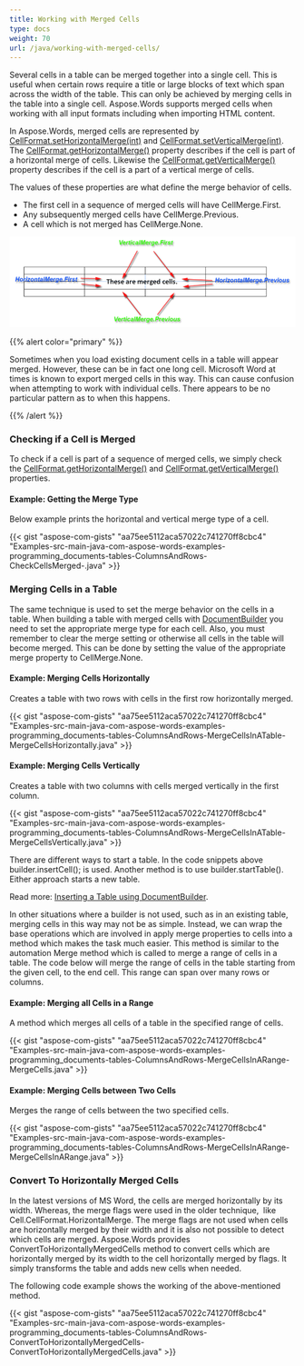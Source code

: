 ```yaml
---
title: Working with Merged Cells
type: docs
weight: 70
url: /java/working-with-merged-cells/
---
```


Several cells in a table can be merged together into a single cell. This is useful when certain rows require a title or large blocks of text which span across the width of the table. This can only be achieved by merging cells in the table into a single cell. Aspose.Words supports merged cells when working with all input formats including when importing HTML content.

In Aspose.Words, merged cells are represented by [CellFormat.setHorizontalMerge(int)](http://www.aspose.com/api/java/words/com.aspose.words/classes/cellformat/properties/setHorizontalMerge\(int\)/) and [CellFormat.setVerticalMerge(int)](http://www.aspose.com/api/java/words/com.aspose.words/classes/cellformat/properties/setVerticalMerge\(int\)/). The [CellFormat.getHorizontalMerge()](http://www.aspose.com/api/java/words/com.aspose.words/classes/cellformat/methods/getHorizontalMerge\(\)/) property describes if the cell is part of a horizontal merge of cells. Likewise the [CellFormat.getVerticalMerge()](http://www.aspose.com/api/java/words/com.aspose.words/classes/cellformat/methods/getVerticalMerge\(\)/) property describes if the cell is a part of a vertical merge of cells.

The values of these properties are what define the merge behavior of cells.

- The first cell in a sequence of merged cells will have CellMerge.First.
- Any subsequently merged cells have CellMerge.Previous.
- A cell which is not merged has CellMerge.None. 

![todo:image_alt_text](working-with-merged-cells_1.png)

{{% alert color="primary" %}} 

Sometimes when you load existing document cells in a table will appear merged. However, these can be in fact one long cell. Microsoft Word at times is known to export merged cells in this way. This can cause confusion when attempting to work with individual cells. There appears to be no particular pattern as to when this happens.

{{% /alert %}}
### **Checking if a Cell is Merged**
To check if a cell is part of a sequence of merged cells, we simply check the [CellFormat.getHorizontalMerge()](http://www.aspose.com/api/java/words/com.aspose.words/classes/cellformat/methods/getHorizontalMerge\(\)/) and [CellFormat.getVerticalMerge()](http://www.aspose.com/api/java/words/com.aspose.words/classes/cellformat/methods/getVerticalMerge\(\)/) properties.
#### **Example: Getting the Merge Type**
Below example prints the horizontal and vertical merge type of a cell.

{{< gist "aspose-com-gists" "aa75ee5112aca57022c741270ff8cbc4" "Examples-src-main-java-com-aspose-words-examples-programming_documents-tables-ColumnsAndRows-CheckCellsMerged-.java" >}}
### **Merging Cells in a Table**
The same technique is used to set the merge behavior on the cells in a table. When building a table with merged cells with [DocumentBuilder](http://www.aspose.com/api/java/words/com.aspose.words/classes/DocumentBuilder) you need to set the appropriate merge type for each cell. Also, you must remember to clear the merge setting or otherwise all cells in the table will become merged. This can be done by setting the value of the appropriate merge property to CellMerge.None.
#### **Example: Merging Cells Horizontally**
Creates a table with two rows with cells in the first row horizontally merged.

{{< gist "aspose-com-gists" "aa75ee5112aca57022c741270ff8cbc4" "Examples-src-main-java-com-aspose-words-examples-programming_documents-tables-ColumnsAndRows-MergeCellsInATable-MergeCellsHorizontally.java" >}}
#### **Example: Merging Cells Vertically**
Creates a table with two columns with cells merged vertically in the first column.

{{< gist "aspose-com-gists" "aa75ee5112aca57022c741270ff8cbc4" "Examples-src-main-java-com-aspose-words-examples-programming_documents-tables-ColumnsAndRows-MergeCellsInATable-MergeCellsVertically.java" >}}

There are different ways to start a table. In the code snippets above builder.insertCell(); is used. Another method is to use builder.startTable(). Either approach starts a new table.

Read more: [Inserting a Table using DocumentBuilder](http://www.aspose.com/docs/display/wordsjava/Introduction+and+Creating+Tables#IntroductionandCreatingTables-InsertingaTableusingDocumentBuilder).

In other situations where a builder is not used, such as in an existing table, merging cells in this way may not be as simple. Instead, we can wrap the base operations which are involved in apply merge properties to cells into a method which makes the task much easier. This method is similar to the automation Merge method which is called to merge a range of cells in a table. The code below will merge the range of cells in the table starting from the given cell, to the end cell. This range can span over many rows or columns.
#### **Example: Merging all Cells in a Range**
A method which merges all cells of a table in the specified range of cells.

{{< gist "aspose-com-gists" "aa75ee5112aca57022c741270ff8cbc4" "Examples-src-main-java-com-aspose-words-examples-programming_documents-tables-ColumnsAndRows-MergeCellsInARange-MergeCells.java" >}}
#### **Example: Merging Cells between Two Cells**
Merges the range of cells between the two specified cells.

{{< gist "aspose-com-gists" "aa75ee5112aca57022c741270ff8cbc4" "Examples-src-main-java-com-aspose-words-examples-programming_documents-tables-ColumnsAndRows-MergeCellsInARange-MergeCellsInARange.java" >}}
### **Convert To Horizontally Merged Cells**
In the latest versions of MS Word, the cells are merged horizontally by its width. Whereas, the merge flags were used in the older technique,  like Cell.CellFormat.HorizontalMerge. The merge flags are not used when cells are horizontally merged by their width and it is also not possible to detect which cells are merged. Aspose.Words provides ConvertToHorizontallyMergedCells method to convert cells which are horizontally merged by its width to the cell horizontally merged by flags. It simply transforms the table and adds new cells when needed.

The following code example shows the working of the above-mentioned method.

{{< gist "aspose-com-gists" "aa75ee5112aca57022c741270ff8cbc4" "Examples-src-main-java-com-aspose-words-examples-programming_documents-tables-ColumnsAndRows-ConvertToHorizontallyMergedCells-ConvertToHorizontallyMergedCells.java" >}}
